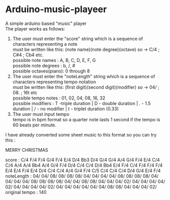 # Arduino-music-playeer
A simple arduino based "music" player  
The player works as follows:  
  1. The user must enter the "score" string which is a sequence of characters representing a note  
  must be written like this: (note name)(note degree)(octave) so -> C/4 ; C#4 ; Cb4 etc.  
  possible note names : A, B, C, D, E, F, G  
  possible note degrees : b, /, #  
  possible octaves(piano): 0 through 8  
  2. The user must enter the "noteLength" string which is a sequence of characters representing tempo notation  
   must be written like this: (first digit)(second digit)(modifier) so -> 04/ ; 08. ; 16t etc  
   possible tempo notes : 01, 02, 04, 08, 16, 32  
   possible modifiers : T -triple duration | D - double duration | . - 1.5 duration | / - no modifier | t - triplet duration (0.33)  
   3. The user must input tempo  
   tempo is in bpm format so a quarter note lasts 1 second if the tempo is 60 beats per minute.  
   
I have already converted some sheet music to this format so you can try this :  

MERRY CHRISTMAS  

score : C/4 F/4 F/4 G/4 F/4 E/4 D/4 Bb3 D/4 G/4 G/4 A/4 G/4 F/4 E/4 C/4 C/4 A/4 A/4 Bb4 A/4 G/4 F/4 D/4 C/4 C/4 D/4 Bb4 E/4 F/4 C/4 F/4 F/4 F/4 E/4 E/4 F/4 E/4 D/4 C/4 C/4 A/4 G/4 F/4 C/5 C/4 C/4 C/4 D/4 G/4 E/4 F/4  
noteLength : 04/ 04/ 08/ 08/ 08/ 08/ 04/ 04/ 04/ 04/ 08/ 08/ 08/ 08/ 04/ 04/ 04/ 04/ 08/ 08/ 08/ 08/ 04/ 04/ 08/ 08/ 04/ 04/ 04/ 02/ 04/ 04/ 04/ 04/ 02/ 04/ 04/ 04/ 04/ 02/ 04/ 04/ 04/ 04/ 04/ 04/ 08/ 08/ 04/ 04/ 04/ 02/  
original tempo : 140  
